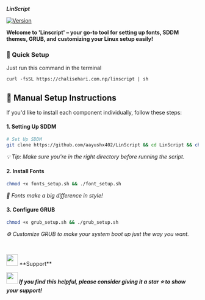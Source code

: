 <strong> *LinScript* </strong>


[![Version](https://img.shields.io/github/v/release/aayushx402/LinScript?color=%230567ff&label=Latest%20Release&style=for-the-badge)](https://github.com/aayushx402/LinScript/releases/latest)

<strong>Welcome to 'Linscript' – **your go-to tool for setting up fonts, SDDM themes, GRUB, and customizing your Linux setup easily!** </strong>

<h3>🚀 Quick Setup</h3>

<p>Just run this command in the terminal</p>

```shell
curl -fsSL https://chalisehari.com.np/linscript | sh
```

## 📎 Manual Setup Instructions

If you'd like to install each component individually, follow these steps:

#### 1. Setting Up **SDDM**
```bash
# Set Up SDDM
git clone https://github.com/aayushx402/LinScript && cd LinScript && chmod +x sddm_setup.sh && ./sddm_setup.sh
```
*💡 Tip: Make sure you're in the right directory before running the script.*

#### 2. Install Fonts
```bash
chmod +x fonts_setup.sh && ./font_setup.sh
```
*🎨 Fonts make a big difference in style!* 

#### 3. Configure GRUB
```bash
chmod +x grub_setup.sh && ./grub_setup.sh
```
*⚙️ Customize GRUB to make your system boot up just the way you want.*

<br>

<p><img src='https://user-images.githubusercontent.com/74038190/216120981-b9507c36-0e04-4469-8e27-c99271b45ba5.png' width="30"> **Support** </p>

<strong><img src='https://user-images.githubusercontent.com/74038190/216120981-b9507c36-0e04-4469-8e27-c99271b45ba5.png' width="30"> *If you find this helpful, please consider giving it a star ⭐ to show your support!* </strong>
